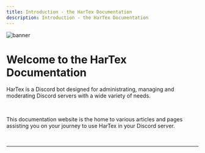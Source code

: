 ```yaml
---
title: Introduction - the HarTex Documentation
description: Introduction - the HarTex Documentation
---
```


![banner](/img/hartexbanner.png)

# Welcome to the HarTex Documentation

HarTex is a Discord bot designed for administrating, managing and moderating Discord servers with a wide variety of needs.

<br>

This documentation website is the home to various articles and pages assisting you on your journey to use HarTex in your Discord server.

<br>
<hr>
